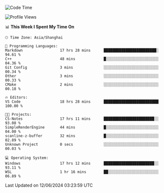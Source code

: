 <!--START_SECTION:waka-->
![Code Time](http://img.shields.io/badge/Code%20Time-1%2C763%20hrs%2045%20mins-blue)

![Profile Views](http://img.shields.io/badge/Profile%20Views-4-blue)

📊 **This Week I Spent My Time On** 

```text
🕑︎ Time Zone: Asia/Shanghai

💬 Programming Languages: 
Markdown                 17 hrs 28 mins      ████████████████████████░   94.61 % 
C++                      48 mins             █░░░░░░░░░░░░░░░░░░░░░░░░   04.36 % 
Git Config               3 mins              ░░░░░░░░░░░░░░░░░░░░░░░░░   00.34 % 
Other                    3 mins              ░░░░░░░░░░░░░░░░░░░░░░░░░   00.33 % 
CMake                    2 mins              ░░░░░░░░░░░░░░░░░░░░░░░░░   00.18 % 

🔥 Editors: 
VS Code                  18 hrs 28 mins      █████████████████████████   100.00 % 

🐱‍💻 Projects: 
CS-Notes                 17 hrs 11 mins      ███████████████████████░░   93.08 % 
SimpleRenderEngine       44 mins             █░░░░░░░░░░░░░░░░░░░░░░░░   04.00 % 
scanline-z-buffer        32 mins             █░░░░░░░░░░░░░░░░░░░░░░░░   02.89 % 
Unknown Project          0 secs              ░░░░░░░░░░░░░░░░░░░░░░░░░   00.03 % 

💻 Operating System: 
Windows                  17 hrs 12 mins      ███████████████████████░░   93.11 % 
WSL                      1 hr 16 mins        ██░░░░░░░░░░░░░░░░░░░░░░░   06.89 % 
```


 Last Updated on 12/06/2024 03:23:59 UTC
<!--END_SECTION:waka-->